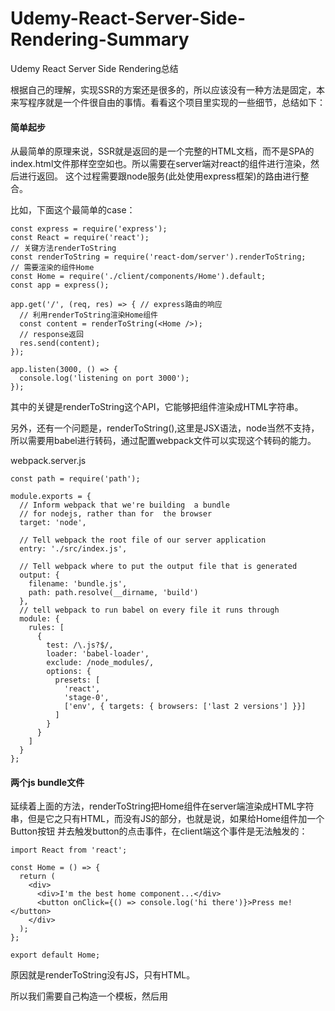 # Udemy-React-Server-Side-Rendering-Summary
Udemy React Server Side Rendering总结

根据自己的理解，实现SSR的方案还是很多的，所以应该没有一种方法是固定，本来写程序就是一个件很自由的事情。看看这个项目里实现的一些细节，总结如下：

#### 简单起步 

从最简单的原理来说，SSR就是返回的是一个完整的HTML文档，而不是SPA的index.html文件那样空空如也。所以需要在server端对react的组件进行渲染，然后进行返回。
这个过程需要跟node服务(此处使用express框架)的路由进行整合。

比如，下面这个最简单的case：

```
const express = require('express');
const React = require('react');
// 关键方法renderToString
const renderToString = require('react-dom/server').renderToString;
// 需要渲染的组件Home
const Home = require('./client/components/Home').default;
const app = express();

app.get('/', (req, res) => { // express路由的响应
  // 利用renderToString渲染Home组件
  const content = renderToString(<Home />);
  // response返回
  res.send(content);
});

app.listen(3000, () => {
  console.log('listening on port 3000');
});
```
其中的关键是renderToString这个API，它能够把组件渲染成HTML字符串。

另外，还有一个问题是，renderToString(<Home />),这里是JSX语法，node当然不支持，所以需要用babel进行转码，通过配置webpack文件可以实现这个转码的能力。

webpack.server.js
```
const path = require('path');

module.exports = {
  // Inform webpack that we're building  a bundle
  // for nodejs, rather than for  the browser
  target: 'node',

  // Tell webpack the root file of our server application
  entry: './src/index.js',

  // Tell webpack where to put the output file that is generated
  output: {
    filename: 'bundle.js',
    path: path.resolve(__dirname, 'build')
  },
  // tell webpack to run babel on every file it runs through
  module: {
    rules: [
      {
        test: /\.js?$/,
        loader: 'babel-loader',
        exclude: /node_modules/,
        options: {
          presets: [
            'react',
            'stage-0',
            ['env', { targets: { browsers: ['last 2 versions'] }}]
          ]
        }
      }
    ]
  }
};
```

#### 两个js bundle文件

延续着上面的方法，renderToString把Home组件在server端渲染成HTML字符串，但是它之只有HTML，而没有JS的部分，也就是说，如果给Home组件加一个Button按钮
并去触发button的点击事件，在client端这个事件是无法触发的：

```
import React from 'react';

const Home = () => {
  return (
    <div>
      <div>I'm the best home component...</div>
      <button onClick={() => console.log('hi there')}>Press me!</button>
    </div>
  );
};

export default Home;
```
原因就是renderToString没有JS，只有HTML。

所以我们需要自己构造一个模板，然后用<script>标签从server端向client端传一个js文件，如下所示：
index.js(server端的入口文件)  
```
//静态资源默认public文件夹
app.use(express.static('public'));

app.get('/', (req, res) => {
  const content = renderToString(<Home />);
  // 构造一个HTML模板
  const html = `
    <html>
      <head></head>
      <body>
        // note: 这个div元素是root
        <div id="root">${content}</div>
        // js bundle文件
        <script src="bundle.js"></script>
      </body>
    </html>
  `;
  res.send(html);
});
```
如上所示。

当然，这里还有一个问题，就是我们需要两个JS的bundle文件是。因为server端的一些内容比如API KEY，这些敏感信息是不适合传递到client端的。
为此，我们需要再写一个client.js入口文件，作为client端的入口，还要再写一个webpack.client.js文件，对client端的内容进行打包。

webpack.client.js
```
const path = require('path');

module.exports = {
  // 入口文件不同
  entry: './src/client/client.js',

  // Tell webpack where to put the output file that is generated
  output: {
    filename: 'bundle.js',
    path: path.resolve(__dirname, 'public') // 输出文件的路径也不同, 这个跟express服务中的static资源文件夹对应上
  },
  // babel部分一样
  module: {
    rules: [
      {
        test: /\.js?$/,
        loader: 'babel-loader',
        exclude: /node_modules/,
        options: {
          presets: [
            'react',
            'stage-0',
            ['env', { targets: { browsers: ['last 2 versions'] }}]
          ]
        }
      }
    ]
  }
};
```
而client.js这个入口文件应该是怎样的呢？其实就是普通的react应用的入口文件就好了：

client.js
```
import React from 'react';
import ReactDOM from 'react-dom';
import Home from './components/Home';
// 如意render函数挂载的元素，#root，这个跟上面的自己构造的模板是对应的
ReactDOM.hydrate(<Home />, document.querySelector('#root')); 
```
对于这个架构，可以理解为：server端渲染生成了纯HTML的组件，并同时把client端的bundle文件发过去，到了client端这个bundle文件接管了整个页面，附加上各种 
JS事件和生命周期的内容等等。


